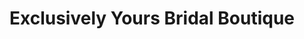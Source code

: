 ---
title: "Exclusively Yours Bridal Boutique"
url: /glengarriff/exclusively-yours-bridal-boutique/
shop: Allgemein
---